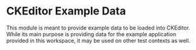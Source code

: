 # CKEditor Example Data

This module is meant to provide example data to be loaded into CKEditor.
While its main purpose is providing data for the example application
provided in this workspace, it may be used on other test contexts as well.
